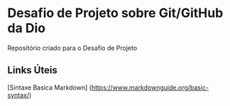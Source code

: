 # Desafio de Projeto sobre Git/GitHub da Dio
Repositório criado para o Desafio de Projeto

## Links Úteis
[Sintaxe Basica Markdown] (https://www.markdownguide.org/basic-syntax/)

